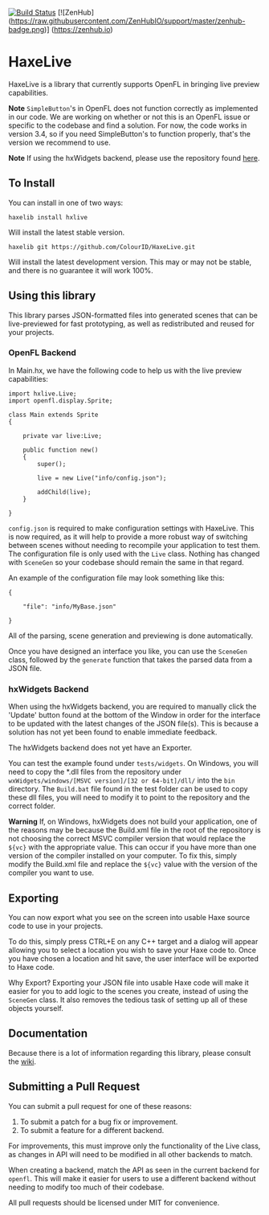 [![Build Status](https://travis-ci.org/ColourID/HaxeLive.svg?branch=master)](https://travis-ci.org/ColourID/HaxeLive) [![ZenHub] (https://raw.githubusercontent.com/ZenHubIO/support/master/zenhub-badge.png)] (https://zenhub.io)

# HaxeLive
HaxeLive is a library that currently supports OpenFL in bringing live preview capabilities.

**Note** `SimpleButton`'s in OpenFL does not function correctly as implemented in our code. We are working on whether or not this is an OpenFL issue or specific to the codebase and find a solution. For now, the code works in version 3.4, so if you need SimpleButton's to function properly, that's the version we recommend to use.

**Note** If using the hxWidgets backend, please use the repository found [here](https://github.com/ianharrigan/hxWidgets).

## To Install
You can install in one of two ways:
    
    haxelib install hxlive

Will install the latest stable version.

    haxelib git https://github.com/ColourID/HaxeLive.git
    
Will install the latest development version. This may or may not be stable, and there is no guarantee it will work 100%.

## Using this library
This library parses JSON-formatted files into generated scenes that can be live-previewed for fast prototyping, as well as redistributed and reused for your projects.

### OpenFL Backend
In Main.hx, we have the following code to help us with the live preview capabilities:
    
    import hxlive.Live;
    import openfl.display.Sprite;

    class Main extends Sprite
    {

        private var live:Live;
        
        public function new()
        {
            super();
            
            live = new Live("info/config.json");
            
            addChild(live);
        }

    }

`config.json` is required to make configuration settings with HaxeLive. This is now required, as it will help to provide a more robust way of switching between scenes without needing to recompile your application to test them. The configuration file is only used with the `Live` class. Nothing has changed with `SceneGen` so your codebase should remain the same in that regard.

An example of the configuration file may look something like this:
    
    {
        
        "file": "info/MyBase.json"
        
    }

All of the parsing, scene generation and previewing is done automatically.

Once you have designed an interface you like, you can use the `SceneGen` class, followed by the `generate` function that takes the parsed data from a JSON file.

### hxWidgets Backend
When using the hxWidgets backend, you are required to manually click the 'Update' button found at the bottom of the Window in order for the interface to be updated with the latest changes of the JSON file(s). This is because a solution has not yet been found to enable immediate feedback.

The hxWidgets backend does not yet have an Exporter.

You can test the example found under `tests/widgets`. On Windows, you will need to copy the *.dll files from the repository under `wxWidgets/windows/[MSVC version]/[32 or 64-bit]/dll/` into the `bin` directory. The `Build.bat` file found in the test folder can be used to copy these dll files, you will need to modify it to point to the repository and the correct folder.

**Warning**
If, on Windows, hxWidgets does not build your application, one of the reasons may be because the Build.xml file in the root of the repository is not choosing the correct MSVC compiler version that would replace the `${vc}` with the appropriate value. This can occur if you have more than one version of the compiler installed on your computer. To fix this, simply modify the Build.xml file and replace the `${vc}` value with the version of the compiler you want to use.

## Exporting
You can now export what you see on the screen into usable Haxe source code to use in your projects.

To do this, simply press CTRL+E on any C++ target and a dialog will appear allowing you to select a location you wish to save your Haxe code to. Once you have chosen a location and hit save, the user interface will be exported to Haxe code.

Why Export? Exporting your JSON file into usable Haxe code will make it easier for you to add logic to the scenes you create, instead of using the `SceneGen` class. It also removes the tedious task of setting up all of these objects yourself.

## Documentation
Because there is a lot of information regarding this library, please consult the [wiki](https://github.com/ColourID/HaxeLive/wiki).

## Submitting a Pull Request
You can submit a pull request for one of these reasons:
    
 1. To submit a patch for a bug fix or improvement.
 2. To submit a feature for a different backend.

For improvements, this must improve only the functionality of the Live class, as changes in API will need to be modified in all other backends to match.

When creating a backend, match the API as seen in the current backend for `openfl`. This will make it easier for users to use a different backend without needing to modify too much of their codebase.

All pull requests should be licensed under MIT for convenience.
